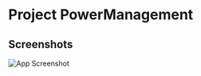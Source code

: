 
# Project PowerManagement
## Screenshots

![App Screenshot](![image](https://github.com/user-attachments/assets/09a34af5-b167-4e64-8d9f-3cf3073d01e7)
)

